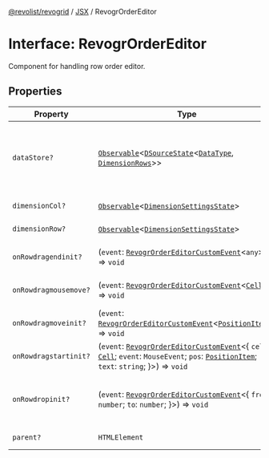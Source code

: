 [@revolist/revogrid](README.md) / [JSX](Namespace.JSX.md) / RevogrOrderEditor

# Interface: RevogrOrderEditor

Component for handling row order editor.

## Properties

| Property | Type | Description | Defined in |
| ------ | ------ | ------ | ------ |
| `dataStore?` | [`Observable`](TypeAlias.Observable.md)\<[`DSourceState`](TypeAlias.DSourceState.md)\<[`DataType`](TypeAlias.DataType.md), [`DimensionRows`](TypeAlias.DimensionRows.md)\>\> | Static stores, not expected to change during component lifetime | [src/components.d.ts:1818](https://github.com/revolist/revogrid/blob/424884a9332ccde4a5d40c39536fe61d1ccacbfc/src/components.d.ts#L1818) |
| `dimensionCol?` | [`Observable`](TypeAlias.Observable.md)\<[`DimensionSettingsState`](Interface.DimensionSettingsState.md)\> | Dimension settings X | [src/components.d.ts:1822](https://github.com/revolist/revogrid/blob/424884a9332ccde4a5d40c39536fe61d1ccacbfc/src/components.d.ts#L1822) |
| `dimensionRow?` | [`Observable`](TypeAlias.Observable.md)\<[`DimensionSettingsState`](Interface.DimensionSettingsState.md)\> | Dimension settings Y | [src/components.d.ts:1826](https://github.com/revolist/revogrid/blob/424884a9332ccde4a5d40c39536fe61d1ccacbfc/src/components.d.ts#L1826) |
| `onRowdragendinit?` | (`event`: [`RevogrOrderEditorCustomEvent`](Interface.RevogrOrderEditorCustomEvent.md)\<`any`\>) => `void` | Row drag ended started | [src/components.d.ts:1830](https://github.com/revolist/revogrid/blob/424884a9332ccde4a5d40c39536fe61d1ccacbfc/src/components.d.ts#L1830) |
| `onRowdragmousemove?` | (`event`: [`RevogrOrderEditorCustomEvent`](Interface.RevogrOrderEditorCustomEvent.md)\<[`Cell`](Interface.Cell.md)\>) => `void` | Row mouse move started | [src/components.d.ts:1834](https://github.com/revolist/revogrid/blob/424884a9332ccde4a5d40c39536fe61d1ccacbfc/src/components.d.ts#L1834) |
| `onRowdragmoveinit?` | (`event`: [`RevogrOrderEditorCustomEvent`](Interface.RevogrOrderEditorCustomEvent.md)\<[`PositionItem`](Interface.PositionItem.md)\>) => `void` | Row move started | [src/components.d.ts:1838](https://github.com/revolist/revogrid/blob/424884a9332ccde4a5d40c39536fe61d1ccacbfc/src/components.d.ts#L1838) |
| `onRowdragstartinit?` | (`event`: [`RevogrOrderEditorCustomEvent`](Interface.RevogrOrderEditorCustomEvent.md)\<\{ `cell`: [`Cell`](Interface.Cell.md); `event`: `MouseEvent`; `pos`: [`PositionItem`](Interface.PositionItem.md); `text`: `string`; \}\>) => `void` | Row drag started | [src/components.d.ts:1842](https://github.com/revolist/revogrid/blob/424884a9332ccde4a5d40c39536fe61d1ccacbfc/src/components.d.ts#L1842) |
| `onRowdropinit?` | (`event`: [`RevogrOrderEditorCustomEvent`](Interface.RevogrOrderEditorCustomEvent.md)\<\{ `from`: `number`; `to`: `number`; \}\>) => `void` | Row dragged, new range ready to be applied | [src/components.d.ts:1851](https://github.com/revolist/revogrid/blob/424884a9332ccde4a5d40c39536fe61d1ccacbfc/src/components.d.ts#L1851) |
| `parent?` | `HTMLElement` | Parent element | [src/components.d.ts:1858](https://github.com/revolist/revogrid/blob/424884a9332ccde4a5d40c39536fe61d1ccacbfc/src/components.d.ts#L1858) |
